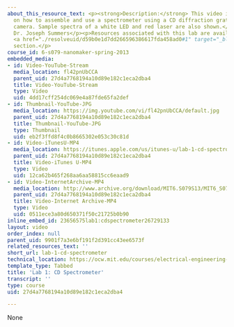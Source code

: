 ```yaml
---
about_this_resource_text: <p><strong>Description:</strong> This video is a tutorial
  on how to assemble and use a spectrometer using a CD diffraction grating and cellphone
  camera. Sample spectra of a white LED and red laser are also shown.</p> <p><strong>Instructor:</strong>
  Dr. Joseph Summers</p><p>Resources associated with this lab are available in the
  <a href="./resolveuid/d59b0e1d7dd266596386617fda458ad0#1" target="_blank">Labs</a>
  section.</p>
course_id: 6-s079-nanomaker-spring-2013
embedded_media:
- id: Video-YouTube-Stream
  media_location: fl42pnUbCCA
  parent_uid: 27d4a7768194a10d89e182c1eca2dba4
  title: Video-YouTube-Stream
  type: Video
  uid: 4dd17cff254dc069e4a87fde65fa2def
- id: Thumbnail-YouTube-JPG
  media_location: https://img.youtube.com/vi/fl42pnUbCCA/default.jpg
  parent_uid: 27d4a7768194a10d89e182c1eca2dba4
  title: Thumbnail-YouTube-JPG
  type: Thumbnail
  uid: eb2f3ffd8f4c0b8665302e053c30c81d
- id: Video-iTunesU-MP4
  media_location: https://itunes.apple.com/us/itunes-u/lab-1-cd-spectrometer/id709651181?i=167927902
  parent_uid: 27d4a7768194a10d89e182c1eca2dba4
  title: Video-iTunes U-MP4
  type: Video
  uid: 12ca62b465f268aa6aa58815cc6eaad9
- id: Video-InternetArchive-MP4
  media_location: http://www.archive.org/download/MIT6.S079S13/MIT6_S079S13_lab01_300k.mp4
  parent_uid: 27d4a7768194a10d89e182c1eca2dba4
  title: Video-Internet Archive-MP4
  type: Video
  uid: 0511ece3a80d650371f50c21725b0b90
inline_embed_id: 23656575lab1:cdspectrometer26729133
layout: video
order_index: null
parent_uid: 9901f7a3e6bf191f2d391cc43ee6573f
related_resources_text: ''
short_url: lab-1-cd-spectrometer
technical_location: https://ocw.mit.edu/courses/electrical-engineering-and-computer-science/6-s079-nanomaker-spring-2013/videos/lab-1-cd-spectrometer
template_type: Tabbed
title: 'Lab 1: CD Spectrometer'
transcript: ''
type: course
uid: 27d4a7768194a10d89e182c1eca2dba4

---
```

None